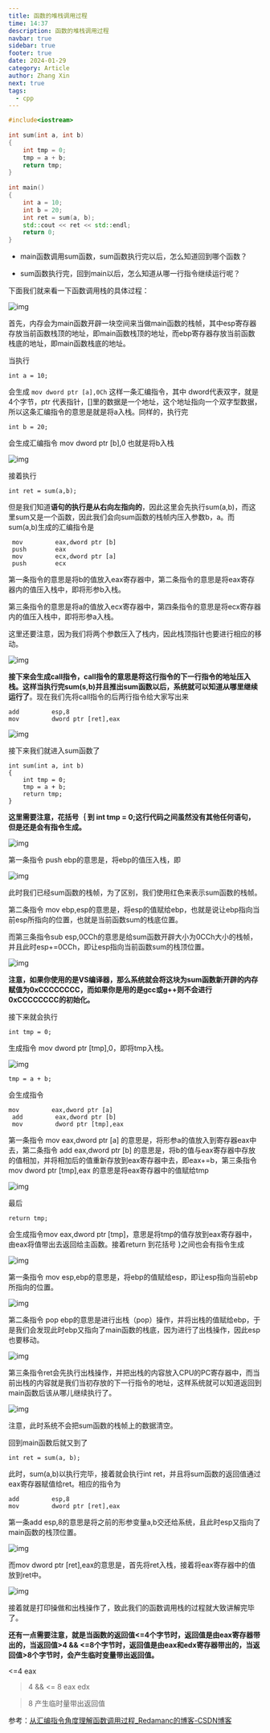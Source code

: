 ```yaml
---
title: 函数的堆栈调用过程
time: 14:37
description: 函数的堆栈调用过程
navbar: true
sidebar: true
footer: true
date: 2024-01-29
category: Article
author: Zhang Xin
next: true
tags:
  - cpp
---
```

```cpp
#include<iostream>
 
int sum(int a, int b)
{
	int tmp = 0;
	tmp = a + b;
	return tmp;
}
 
int main()
{
	int a = 10;
	int b = 20;
	int ret = sum(a, b);
	std::cout << ret << std::endl;
	return 0;
}
```

* main函数调用sum函数，sum函数执行完以后，怎么知道回到哪个函数？

* sum函数执行完，回到main以后，怎么知道从哪一行指令继续运行呢？

下面我们就来看一下函数调用栈的具体过程：

![img](https://img-blog.csdnimg.cn/20200310202640774.png?x-oss-process=image/watermark,type_ZmFuZ3poZW5naGVpdGk,shadow_10,text_aHR0cHM6Ly9ibG9nLmNzZG4ubmV0L1RoaW5QaWthY2h1,size_16,color_FFFFFF,t_70)

首先，内存会为main函数开辟一块空间来当做main函数的栈帧，其中esp寄存器存放当前函数栈顶的地址，即main函数栈顶的地址，而ebp寄存器存放当前函数栈底的地址，即main函数栈底的地址。

当执行

```
int a = 10;
```

会生成 `mov dword ptr [a],0Ch`  这样一条汇编指令，其中 dword代表双字，就是4个字节，ptr 代表指针，[]里的数据是一个地址，这个地址指向一个双字型数据，所以这条汇编指令的意思是就是将a入栈。同样的，执行完

```
int b = 20;
```

会生成汇编指令 mov dword ptr [b],0  也就是将b入栈

![img](https://img-blog.csdnimg.cn/2020031020393817.png?x-oss-process=image/watermark,type_ZmFuZ3poZW5naGVpdGk,shadow_10,text_aHR0cHM6Ly9ibG9nLmNzZG4ubmV0L1RoaW5QaWthY2h1,size_16,color_FFFFFF,t_70)

接着执行

```
int ret = sum(a,b);
```

但是我们知道**语句的执行是从右向左指向的**，因此这里会先执行sum(a,b)，而这里sum又是一个函数，因此我们会向sum函数的栈帧内压入参数b，a。而sum(a,b)生成的汇编指令是

 

```
 mov         eax,dword ptr [b]  
 push        eax  
 mov         ecx,dword ptr [a]  
 push        ecx 
```

第一条指令的意思是将b的值放入eax寄存器中，第二条指令的意思是将eax寄存器内的值压入栈中，即将形参b入栈。

第三条指令的意思是将a的值放入ecx寄存器中，第四条指令的意思是将ecx寄存器内的值压入栈中，即将形参a入栈。

这里还要注意，因为我们将两个参数压入了栈内，因此栈顶指针也要进行相应的移动。

![img](https://img-blog.csdnimg.cn/2020031021011664.png?x-oss-process=image/watermark,type_ZmFuZ3poZW5naGVpdGk,shadow_10,text_aHR0cHM6Ly9ibG9nLmNzZG4ubmV0L1RoaW5QaWthY2h1,size_16,color_FFFFFF,t_70)

**接下来会生成call指令，call指令的意思是将这行指令的下一行指令的地址压入栈。这样当执行完sum(s,b)并且推出sum函数以后，系统就可以知道从哪里继续运行了**。现在我们先将call指令的后两行指令给大家写出来

  

```
add         esp,8  
mov         dword ptr [ret],eax 
```

![img](https://img-blog.csdnimg.cn/20200310210922877.png?x-oss-process=image/watermark,type_ZmFuZ3poZW5naGVpdGk,shadow_10,text_aHR0cHM6Ly9ibG9nLmNzZG4ubmV0L1RoaW5QaWthY2h1,size_16,color_FFFFFF,t_70)

接下来我们就进入sum函数了

```
int sum(int a, int b)
{
	int tmp = 0;
	tmp = a + b;
	return tmp;
}
```

**这里需要注意，花括号｛ 到 int tmp = 0;这行代码之间虽然没有其他任何语句，但是还是会有指令生成。**

![img](https://img-blog.csdnimg.cn/20200310212538361.png?x-oss-process=image/watermark,type_ZmFuZ3poZW5naGVpdGk,shadow_10,text_aHR0cHM6Ly9ibG9nLmNzZG4ubmV0L1RoaW5QaWthY2h1,size_16,color_FFFFFF,t_70)

第一条指令 push ebp的意思是，将ebp的值压入栈，即

![img](https://img-blog.csdnimg.cn/2020031021321235.png?x-oss-process=image/watermark,type_ZmFuZ3poZW5naGVpdGk,shadow_10,text_aHR0cHM6Ly9ibG9nLmNzZG4ubmV0L1RoaW5QaWthY2h1,size_16,color_FFFFFF,t_70)

此时我们已经sum函数的栈帧，为了区别，我们使用红色来表示sum函数的栈帧。

第二条指令 mov ebp,esp的意思是，将esp的值赋给ebp，也就是说让ebp指向当前esp所指向的位置，也就是当前函数sum的栈底位置。

而第三条指令sub esp,0CCh的意思是给sum函数开辟大小为0CCh大小的栈帧，并且此时esp+=0CCh，即让esp指向当前函数sum的栈顶位置。

![img](https://img-blog.csdnimg.cn/2020031021371445.png?x-oss-process=image/watermark,type_ZmFuZ3poZW5naGVpdGk,shadow_10,text_aHR0cHM6Ly9ibG9nLmNzZG4ubmV0L1RoaW5QaWthY2h1,size_16,color_FFFFFF,t_70)

**注意，如果你使用的是VS编译器，那么系统就会将这块为sum函数新开辟的内存赋值为0xCCCCCCCC，而如果你是用的是gcc或g++则不会进行0xCCCCCCCC的初始化。**

 接下来就会执行

```
int tmp = 0;
```

生成指令 mov  dword ptr [tmp],0，即将tmp入栈。

![img](https://img-blog.csdnimg.cn/20200311111432294.png?x-oss-process=image/watermark,type_ZmFuZ3poZW5naGVpdGk,shadow_10,text_aHR0cHM6Ly9ibG9nLmNzZG4ubmV0L1RoaW5QaWthY2h1,size_16,color_FFFFFF,t_70)

```
tmp = a + b;
```

会生成指令

 

```
mov         eax,dword ptr [a]  
 add         eax,dword ptr [b]  
 mov         dword ptr [tmp],eax 
```

第一条指令  mov         eax,dword ptr [a]  的意思是，将形参a的值放入到寄存器eax中去，第二条指令 add         eax,dword ptr [b]  的意思是，将b的值与eax寄存器中存放的值相加，并将相加后的值重新存放到eax寄存器中去，即eax+=b，第三条指令 mov         dword ptr [tmp],eax 的意思是将eax寄存器中的值赋给tmp

![img](https://img-blog.csdnimg.cn/20200310215133755.png?x-oss-process=image/watermark,type_ZmFuZ3poZW5naGVpdGk,shadow_10,text_aHR0cHM6Ly9ibG9nLmNzZG4ubmV0L1RoaW5QaWthY2h1,size_16,color_FFFFFF,t_70)

最后

```
return tmp;
```

会生成指令mov         eax,dword ptr [tmp]，意思是将tmp的值存放到eax寄存器中，由eax将值带出去返回给主函数。接着return 到花括号 }之间也会有指令生成

![img](https://img-blog.csdnimg.cn/20200310220537899.png?x-oss-process=image/watermark,type_ZmFuZ3poZW5naGVpdGk,shadow_10,text_aHR0cHM6Ly9ibG9nLmNzZG4ubmV0L1RoaW5QaWthY2h1,size_16,color_FFFFFF,t_70)

第一条指令 mov esp,ebp的意思是，将ebp的值赋给esp，即让esp指向当前ebp所指向的位置。

![img](https://img-blog.csdnimg.cn/20200310220800845.png?x-oss-process=image/watermark,type_ZmFuZ3poZW5naGVpdGk,shadow_10,text_aHR0cHM6Ly9ibG9nLmNzZG4ubmV0L1RoaW5QaWthY2h1,size_16,color_FFFFFF,t_70)

第二条指令 pop ebp的意思是进行出栈（pop）操作，并将出栈的值赋给ebp，于是我们会发现此时ebp又指向了main函数的栈底，因为进行了出栈操作，因此esp也要移动。

![img](https://img-blog.csdnimg.cn/20200310221512205.png?x-oss-process=image/watermark,type_ZmFuZ3poZW5naGVpdGk,shadow_10,text_aHR0cHM6Ly9ibG9nLmNzZG4ubmV0L1RoaW5QaWthY2h1,size_16,color_FFFFFF,t_70)

第三条指令ret会先执行出栈操作，并把出栈的内容放入CPU的PC寄存器中，而当前出栈的内容就是我们当初存放的下一行指令的地址，这样系统就可以知道返回到main函数后该从哪儿继续执行了。

![img](https://img-blog.csdnimg.cn/20200310221602708.png?x-oss-process=image/watermark,type_ZmFuZ3poZW5naGVpdGk,shadow_10,text_aHR0cHM6Ly9ibG9nLmNzZG4ubmV0L1RoaW5QaWthY2h1,size_16,color_FFFFFF,t_70)

注意，此时系统不会把sum函数的栈帧上的数据清空。

回到main函数后就又到了

```
int ret = sum(a, b);
```

此时，sum(a,b)以执行完毕，接着就会执行int ret，并且将sum函数的返回值通过eax寄存器赋值给ret。相应的指令为

```
add         esp,8  
mov         dword ptr [ret],eax
```

第一条add esp,8的意思是将之前的形参变量a,b交还给系统，且此时esp又指向了main函数的栈顶位置。

![img](https://img-blog.csdnimg.cn/20200310222311369.png?x-oss-process=image/watermark,type_ZmFuZ3poZW5naGVpdGk,shadow_10,text_aHR0cHM6Ly9ibG9nLmNzZG4ubmV0L1RoaW5QaWthY2h1,size_16,color_FFFFFF,t_70)

而mov dword ptr [ret],eax的意思是，首先将ret入栈，接着将eax寄存器中的值放到ret中。

![img](https://img-blog.csdnimg.cn/20200310222525658.png?x-oss-process=image/watermark,type_ZmFuZ3poZW5naGVpdGk,shadow_10,text_aHR0cHM6Ly9ibG9nLmNzZG4ubmV0L1RoaW5QaWthY2h1,size_16,color_FFFFFF,t_70)

接着就是打印操做和出栈操作了，致此我们的函数调用栈的过程就大致讲解完毕了。

**还有一点需要注意，就是当函数的返回值<=4个字节时，返回值是由eax寄存器带出的，当返回值>4  &&   <=8个字节时，返回值是由eax和edx寄存器带出的，当返回值>8个字节时，会产生临时变量带出返回值。**

<=4  eax

>4  &&  <= 8   eax  edx

>8    产生临时量带出返回值





参考：[从汇编指令角度理解函数调用过程_Redamanc的博客-CSDN博客](https://blog.csdn.net/m0_46308273/article/details/115826807)